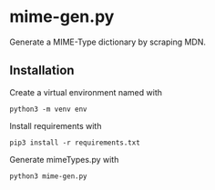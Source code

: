 # mime-gen.py

Generate a MIME-Type dictionary by scraping MDN.

## Installation
Create a virtual environment named with 

    python3 -m venv env

Install requirements with
    
    pip3 install -r requirements.txt

Generate mimeTypes.py with

    python3 mime-gen.py
